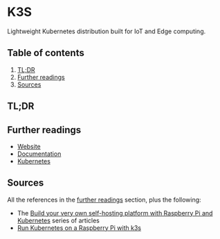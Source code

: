 # K3S

Lightweight Kubernetes distribution built for IoT and Edge computing.

## Table of contents <!-- omit in toc -->

1. [TL;DR](#tldr)
1. [Further readings](#further-readings)
1. [Sources](#sources)

## TL;DR

## Further readings

- [Website]
- [Documentation]
- [Kubernetes]

## Sources

All the references in the [further readings] section, plus the following:

- The [Build your very own self-hosting platform with Raspberry Pi and Kubernetes] series of articles
- [Run Kubernetes on a Raspberry Pi with k3s]

<!-- project's references -->
[documentation]: https://docs.k3s.io/
[website]: https://k3s.io/

<!-- internal references -->
[further readings]: #further-readings
[kubernetes]: README.md

<!-- external references -->
[build your very own self-hosting platform with raspberry pi and kubernetes]: https://kauri.io/build-your-very-own-self-hosting-platform-with-raspberry-pi-and-kubernetes/5e1c3fdc1add0d0001dff534/c
[run kubernetes on a raspberry pi with k3s]: https://opensource.com/article/20/3/kubernetes-raspberry-pi-k3s
